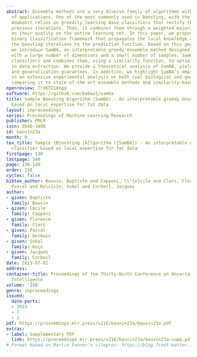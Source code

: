 ```yaml
---
abstract: Ensemble methods are a very diverse family of algorithms with a wide range
  of applications. One of the most commonly used is boosting, with the prominent Adaboost.
  Adaboost relies on greedily learning base classifiers that rectify the error from
  previous iterations. Then, it combines them through a weighted majority vote, based
  on their quality on the entire learning set. In this paper, we propose a supervised
  binary classification framework that propagates the local knowledge acquired during
  the boosting iterations to the prediction function. Based on this general framework,
  we introduce SamBA, an interpretable greedy ensemble method designed for fat datasets,
  with a large number of dimensions and a small number of samples. SamBA learns local
  classifiers and combines them, using a similarity function, to optimize its efficiency
  in data extraction. We provide a theoretical analysis of SamBA, yielding convergence
  and generalization guarantees. In addition, we highlight SamBA’s empirical behavior
  in an extensive experimental analysis on both real biological and generated datasets,
  comparing it to state-of-the-art ensemble methods and similarity-based approaches.
openreview: Trd6TD1Angg
software: https://github.com/babau1/samba
title: Sample Boosting Algorithm (SamBA) - An interpretable greedy ensemble classifier
  based on local expertise for fat data
layout: inproceedings
series: Proceedings of Machine Learning Research
publisher: PMLR
issn: 2640-3498
id: bauvin23a
month: 0
tex_title: Sample {B}oosting {A}lgorithm ({SamBA}) - An interpretable greedy ensemble
  classifier based on local expertise for fat data
firstpage: 130
lastpage: 140
page: 130-140
order: 130
cycles: false
bibtex_author: Bauvin, Baptiste and Capponi, C\'{e}cile and Clerc, Florence and Germain,
  Pascal and Ko\c{c}o, Sokol and Corbeil, Jacques
author:
- given: Baptiste
  family: Bauvin
- given: Cécile
  family: Capponi
- given: Florence
  family: Clerc
- given: Pascal
  family: Germain
- given: Sokol
  family: Koço
- given: Jacques
  family: Corbeil
date: 2023-07-02
address:
container-title: Proceedings of the Thirty-Ninth Conference on Uncertainty in Artificial
  Intelligence
volume: '216'
genre: inproceedings
issued:
  date-parts:
  - 2023
  - 7
  - 2
pdf: https://proceedings.mlr.press/v216/bauvin23a/bauvin23a.pdf
extras:
- label: Supplementary PDF
  link: https://proceedings.mlr.press/v216/bauvin23a/bauvin23a-supp.pdf
# Format based on Martin Fenner's citeproc: https://blog.front-matter.io/posts/citeproc-yaml-for-bibliographies/
---
```


